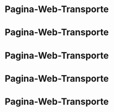 # Pagina-Web-Transporte
# Pagina-Web-Transporte
# Pagina-Web-Transporte
# Pagina-Web-Transporte
# Pagina-Web-Transporte
